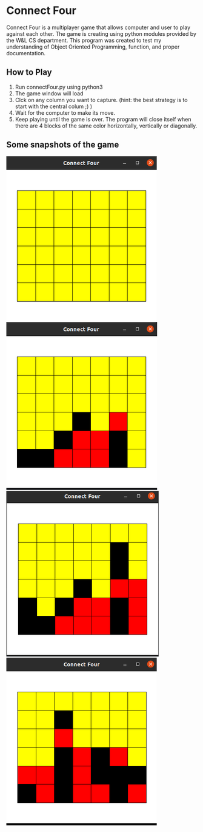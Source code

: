 # Connect Four

Connect Four is a multiplayer game that allows computer and user to play against each other. The game is creating using python modules provided by the W&L CS department. This program was created to test my understanding of Object Oriented Programming, function, and proper documentation.

## How to Play 
1. Run connectFour.py using python3 
2. The game window will load
3. Clck on any column you want to capture. (hint: the best strategy is to start with the central colum ;) )
4. Wait for the computer to make its move. 
5. Keep playing until the game is over. The program will close itself when there are 4 blocks of the same color horizontally, vertically or diagonally.  

## Some snapshots of the game
![Connect four](/snapshots/connectFour1.png)
![Connect Four](./snapshots/connectFour2.png)
![Connect Four](./snapshots/connectFour3.png)
![Connect Four](./snapshots/connectFour4.png)
